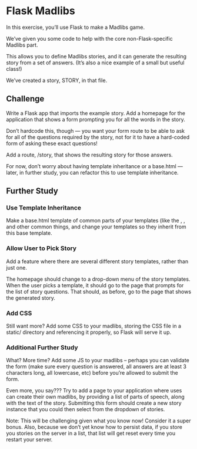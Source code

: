 # Flask Madlibs

In this exercise, you’ll use Flask to make a Madlibs game.

We’ve given you some code to help with the core non-Flask-specific Madlibs part.

This allows you to define Madlibs stories, and it can generate the resulting story from a set of answers. (It’s also a nice example of a small but useful class!)

We’ve created a story, STORY, in that file.

## Challenge

Write a Flask app that imports the example story. Add a homepage for the application that shows a form prompting you for all the words in the story.

Don’t hardcode this, though — you want your form route to be able to ask for all of the questions required by the story, not for it to have a hard-coded form of asking these exact questions!

Add a route, /story, that shows the resulting story for those answers.

For now, don’t worry about having template inheritance or a base.html — later, in further study, you can refactor this to use template inheritance.

## Further Study

### Use Template Inheritance

Make a base.html template of common parts of your templates (like the <html>, <body>, and other common things, and change your templates so they inherit from this base template.

### Allow User to Pick Story

Add a feature where there are several different story templates, rather than just one.

The homepage should change to a drop-down menu of the story templates. When the user picks a template, it should go to the page that prompts for the list of story questions. That should, as before, go to the page that shows the generated story.

### Add CSS

Still want more? Add some CSS to your madlibs, storing the CSS file in a static/ directory and referencing it properly, so Flask will serve it up.

### Additional Further Study

What? More time? Add some JS to your madlibs – perhaps you can validate the form (make sure every question is answered, all answers are at least 3 characters long, all lowercase, etc) before you’re allowed to submit the form.

Even more, you say??? Try to add a page to your application where uses can create their own madlibs, by providing a list of parts of speech, along with the text of the story. Submitting this form should create a new story instance that you could then select from the dropdown of stories.

Note: This will be challenging given what you know now! Consider it a super bonus. Also, because we don’t yet know how to persist data, if you store you stories on the server in a list, that list will get reset every time you restart your server.

